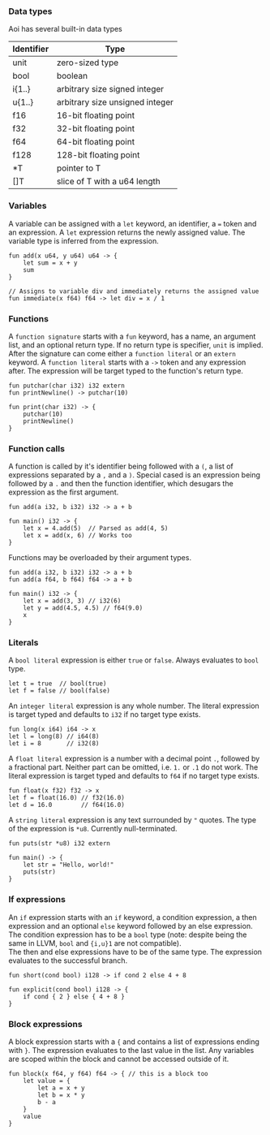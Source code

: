 ### Data types

Aoi has several built-in data types

Identifier | Type
--- | ---
unit | zero-sized type
bool | boolean
i{1..} | arbitrary size signed integer
u{1..} | arbitrary size unsigned integer
f16 | 16-bit floating point
f32 | 32-bit floating point
f64 | 64-bit floating point
f128 | 128-bit floating point
*T | pointer to T
[]T | slice of T with a u64 length

### Variables

A variable can be assigned with a `let` keyword, an identifier, a `=` token and an expression. A `let` expression returns the newly assigned value. The variable type is inferred from the expression.
```
fun add(x u64, y u64) u64 -> {
    let sum = x + y
    sum
}

// Assigns to variable div and immediately returns the assigned value
fun immediate(x f64) f64 -> let div = x / 1
```

### Functions

A `function signature` starts with a `fun` keyword, has a name, an argument list, and an optional return type. If no return type is specifier, `unit` is implied.  
After the signature can come either a `function literal` or an `extern` keyword. A `function literal` starts with a `->` token and any expression after. The expression will be target typed to the function's return type.  

```
fun putchar(char i32) i32 extern
fun printNewline() -> putchar(10)

fun print(char i32) -> {
    putchar(10)
    printNewline()
}
```

### Function calls

A function is called by it's identifier being followed with a `(`, a list of expressions separated by a `,` and a `)`. Special cased is an expression being followed by a `.` and then the function identifier, which desugars the expression as the first argument.

```
fun add(a i32, b i32) i32 -> a + b

fun main() i32 -> {
    let x = 4.add(5)  // Parsed as add(4, 5)
    let x = add(x, 6) // Works too
}
```

Functions may be overloaded by their argument types.

```
fun add(a i32, b i32) i32 -> a + b
fun add(a f64, b f64) f64 -> a + b

fun main() i32 -> {
    let x = add(3, 3) // i32(6)
    let y = add(4.5, 4.5) // f64(9.0)
    x
}
```

### Literals

A `bool literal` expression is either `true` or `false`. Always evaluates to `bool` type.

```
let t = true  // bool(true)
let f = false // bool(false)
```

An `integer literal` expression is any whole number. The literal expression is target typed and defaults to `i32` if no target type exists.

```
fun long(x i64) i64 -> x
let l = long(8) // i64(8)
let i = 8       // i32(8)
```


A `float literal` expression is a number with a decimal point `.`, followed by a fractional part. Neither part can be omitted, i.e. `1.` or `.1` do not work. The literal expression is target typed and defaults to `f64` if no target type exists.

```
fun float(x f32) f32 -> x
let f = float(16.0) // f32(16.0)
let d = 16.0        // f64(16.0)
```

A `string literal` expression is any text surrounded by `"` quotes. The type of the expression is `*u8`. Currently null-terminated.

```
fun puts(str *u8) i32 extern

fun main() -> {
    let str = "Hello, world!"
    puts(str)
}
```

### If expressions

An `if` expression starts with an `if` keyword, a condition expression, a then expression and an optional `else` keyword followed by an else expression.  
The condition expression has to be a `bool` type (note: despite being the same in LLVM, `bool` and `{i,u}1` are not compatible).  
The then and else expressions have to be of the same type. The expression evaluates to the successful branch.

```
fun short(cond bool) i128 -> if cond 2 else 4 + 8

fun explicit(cond bool) i128 -> {
    if cond { 2 } else { 4 + 8 }
}
```

### Block expressions

A block expression starts with a `{` and contains a list of expressions ending with `}`. The expression evaluates to the last value in the list. Any variables are scoped within the block and cannot be accessed outside of it.
```
fun block(x f64, y f64) f64 -> { // this is a block too
    let value = {
        let a = x + y
        let b = x * y
        b - a
    }
    value
}
```
